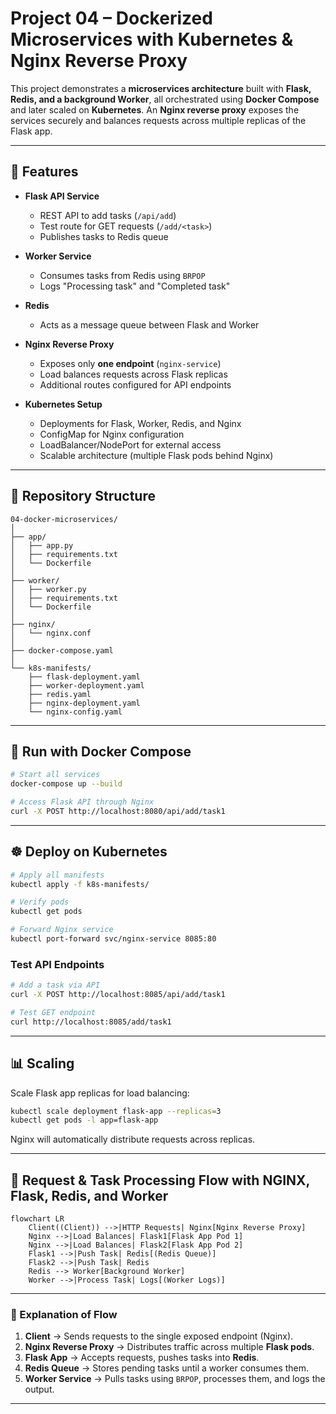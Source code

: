 # Project 04 – Dockerized Microservices with Kubernetes & Nginx Reverse Proxy

This project demonstrates a **microservices architecture** built with **Flask, Redis, and a background Worker**, all orchestrated using **Docker Compose** and later scaled on **Kubernetes**. An **Nginx reverse proxy** exposes the services securely and balances requests across multiple replicas of the Flask app.

---

## 🚀 Features

* **Flask API Service**

  * REST API to add tasks (`/api/add`)
  * Test route for GET requests (`/add/<task>`)
  * Publishes tasks to Redis queue

* **Worker Service**

  * Consumes tasks from Redis using `BRPOP`
  * Logs "Processing task" and "Completed task"

* **Redis**

  * Acts as a message queue between Flask and Worker

* **Nginx Reverse Proxy**

  * Exposes only **one endpoint** (`nginx-service`)
  * Load balances requests across Flask replicas
  * Additional routes configured for API endpoints

* **Kubernetes Setup**

  * Deployments for Flask, Worker, Redis, and Nginx
  * ConfigMap for Nginx configuration
  * LoadBalancer/NodePort for external access
  * Scalable architecture (multiple Flask pods behind Nginx)

---

## 📂 Repository Structure

```
04-docker-microservices/
│
├── app/
│   ├── app.py
│   ├── requirements.txt
│   └── Dockerfile
│
├── worker/
│   ├── worker.py
│   ├── requirements.txt
│   └── Dockerfile
│
├── nginx/
│   └── nginx.conf
│
├── docker-compose.yaml
│
└── k8s-manifests/
    ├── flask-deployment.yaml
    ├── worker-deployment.yaml
    ├── redis.yaml
    ├── nginx-deployment.yaml
    └── nginx-config.yaml
```

---

## 🐳 Run with Docker Compose

```bash
# Start all services
docker-compose up --build

# Access Flask API through Nginx
curl -X POST http://localhost:8080/api/add/task1
```

---

## ☸️ Deploy on Kubernetes

```bash
# Apply all manifests
kubectl apply -f k8s-manifests/

# Verify pods
kubectl get pods

# Forward Nginx service
kubectl port-forward svc/nginx-service 8085:80
```

### Test API Endpoints

```bash
# Add a task via API
curl -X POST http://localhost:8085/api/add/task1

# Test GET endpoint
curl http://localhost:8085/add/task1
```

---

## 📊 Scaling

Scale Flask app replicas for load balancing:

```bash
kubectl scale deployment flask-app --replicas=3
kubectl get pods -l app=flask-app
```

Nginx will automatically distribute requests across replicas.

---

## 🔁 Request & Task Processing Flow with NGINX, Flask, Redis, and Worker

```mermaid
flowchart LR
    Client((Client)) -->|HTTP Requests| Nginx[Nginx Reverse Proxy]
    Nginx -->|Load Balances| Flask1[Flask App Pod 1]
    Nginx -->|Load Balances| Flask2[Flask App Pod 2]
    Flask1 -->|Push Task| Redis[(Redis Queue)]
    Flask2 -->|Push Task| Redis
    Redis --> Worker[Background Worker]
    Worker -->|Process Task| Logs[(Worker Logs)]
```

---

### 🔎 Explanation of Flow

1. **Client** → Sends requests to the single exposed endpoint (Nginx).
2. **Nginx Reverse Proxy** → Distributes traffic across multiple **Flask pods**.
3. **Flask App** → Accepts requests, pushes tasks into **Redis**.
4. **Redis Queue** → Stores pending tasks until a worker consumes them.
5. **Worker Service** → Pulls tasks using `BRPOP`, processes them, and logs the output.

---

